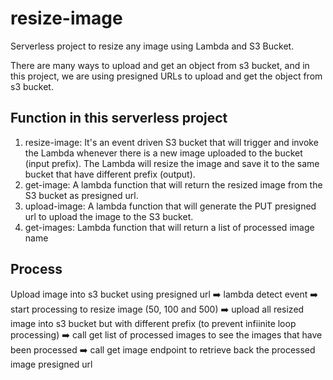 # resize-image

Serverless project to resize any image using Lambda and S3 Bucket.

There are many ways to upload and get an object from s3 bucket, and in this project, we are using presigned URLs to upload and get the object from s3 bucket.

## Function in this serverless project

1. resize-image: It's an event driven S3 bucket that will trigger and invoke the Lambda whenever there is a new image uploaded to the bucket (input prefix). The Lambda will resize the image and save it to the same bucket that have different prefix (output).
2. get-image: A lambda function that will return the resized image from the S3 bucket as presigned url.
3. upload-image: A lambda function that will generate the PUT presigned url to upload the image to the S3 bucket.
4. get-images: Lambda function that will return a list of processed image name

## Process

Upload image into s3 bucket using presigned url ➡️ lambda detect event ➡️ start processing to resize image (50, 100 and 500) ➡️ upload all resized image into s3 bucket but with different prefix (to prevent infiinite loop processing) ➡️ call get list of processed images to see the images that have been processed ➡️ call get image endpoint to retrieve back the processed image presigned url
